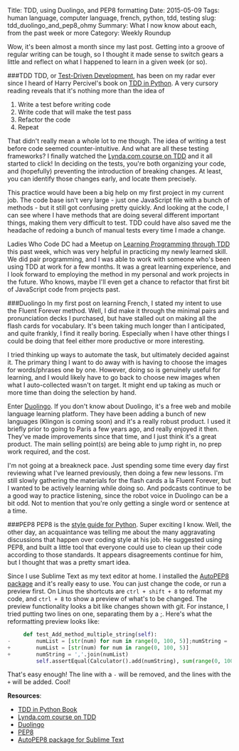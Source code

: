 Title: TDD, using Duolingo, and PEP8 formatting
Date: 2015-05-09
Tags: human language, computer language, french, python, tdd, testing
slug: tdd_duolingo_and_pep8_ohmy
Summary: What I now know about each, from the past week or more
Category: Weekly Roundup

Wow, it's been almost a month since my last post. Getting into a groove of regular writing can be tough, so I thought it made sense to switch gears a little and reflect on what I happened to learn in a given week (or so).

###TDD
TDD, or [Test-Driven Development](http://en.wikipedia.org/wiki/Test-driven_development), has been on my radar ever since I heard of Harry Percivel's book on [TDD in Python](http://www.obeythetestinggoat.com/). A very cursory reading reveals that it's nothing more than the idea of

1. Write a test before writing code
2. Write code that will make the test pass
3. Refactor the code
4. Repeat

That didn't really mean a whole lot to me though. The idea of writing a test before code seemed counter-intuitive. And what are all these testing frameworks? I finally watched the [Lynda.com course on TDD](http://www.lynda.com/Developer-Programming-Foundations-tutorials/Foundations-Programming-Test-Driven-Development/124398-2.html) and it all started to click! In deciding on the tests, you're both organizing your code, and (hopefully) preventing the introduction of breaking changes. At least, you can identify those changes early, and locate them precisely.

This practice would have been a big help on my first project in my current job. The code base isn't very large - just one JavaScript file with a bunch of methods - but it still got confusing pretty quickly. And looking at the code, I can see where I have methods that are doing several different important things, making them very difficult to test. TDD could have also saved me the headache of redoing a bunch of manual tests every time I made a change.

Ladies Who Code DC had a Meetup on [Learning Programming through TDD](http://www.meetup.com/Ladies-Who-Code-Washington-DC/events/195560302/) this past week, which was very helpful in practicing my newly learned skill. We did pair programming, and I was able to work with someone who's been using TDD at work for a few months. It was a great learning experience, and I look forward to employing the method in my personal and work projects in the future. Who knows, maybe I'll even get a chance to refactor that first bit of JavaScript code from projects past.

###Duolingo
In my first post on learning French, I stated my intent to use the Fluent Forever method. Well, I did make it through the minimal pairs and pronunciation decks I purchased, but have stalled out on making all the flash cards for vocabulary. It's been taking much longer than I anticipated, and quite frankly, I find it really boring. Especially when I have other things I could be doing that feel either more productive or more interesting.

I tried thinking up ways to automate the task, but ultimately decided against it. The primary thing I want to do away with is having to choose the images for words/phrases one by one. However, doing so is genuinely useful for learning, and I would likely have to go back to choose new images when what I auto-collected wasn't on target. It might end up taking as much or more time than doing the selection by hand.

Enter [Duolingo](https://www.duolingo.com/). If you don't know about Duolingo, it's a free web and mobile language learning platform. They have been adding a bunch of new languages (Klingon is coming soon) and it's a really robust product. I used it briefly prior to going to Paris a few years ago, and really enjoyed it then. They've made improvements since that time, and I just think it's a great product. The main selling point(s) are being able to jump right in, no prep work required, and the cost.

I'm not going at a breakneck pace. Just spending some time every day first reviewing what I've learned previously, then doing a few new lessons. I'm still slowly gathering the materials for the flash cards a la Fluent Forever, but I wanted to be actively learning while doing so. And podcasts continue to be a good way to practice listening, since the robot voice in Duolingo can be a bit odd. Not to mention that you're only getting a single word or sentence at a time.


###PEP8
PEP8 is the [style guide for Python](https://www.python.org/dev/peps/pep-0008/). Super exciting I know. Well, the other day, an acquaintance was telling me about the many aggravating discussions that happen over coding style at his job. He suggested using PEP8, and built a little tool that everyone could use to clean up their code according to those standards. It appears disagreements continue for him, but I thought that was a pretty smart idea.

Since I use Sublime Text as my text editor at home. I installed the [AutoPEP8 package](https://github.com/wistful/SublimeAutoPEP8) and it's really easy to use. You can just change the code, or run a preview first. On Linus the shortcuts are `ctrl + shift + 8` to reformat my code, and `ctrl + 8` to show a preview of what's to be changed. The preview functionality looks a bit like changes shown with git. For instance, I tried putting two lines on one, separating them by a ;. Here's what the reformatting preview looks like:

```python
     def test_Add_method_multiple_string(self):
-        numList = [str(num) for num in range(0, 100, 5)];numString = ','.join(numList)
+        numList = [str(num) for num in range(0, 100, 5)]
+        numString = ','.join(numList)
         self.assertEqual(Calculator().add(numString), sum(range(0, 100, 5)))
```

That's easy enough! The line with a `-` will be removed, and the lines with the `+` will be added. Cool!

**Resources**:

- [TDD in Python Book](http://www.obeythetestinggoat.com/)
- [Lynda.com course on TDD](http://www.lynda.com/Developer-Programming-Foundations-tutorials/Foundations-Programming-Test-Driven-Development/124398-2.html)
- [Duolingo](https://www.duolingo.com/)
- [PEP8](https://www.python.org/dev/peps/pep-0008/)
- [AutoPEP8 package for Sublime Text](https://github.com/wistful/SublimeAutoPEP8)